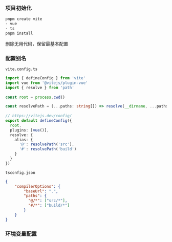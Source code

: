 ### 项目初始化

```bash
pnpm create vite
- vue
- ts
pnpm install
```

删除无用代码，保留最基本配置

### 配置别名

`vite.config.ts`

```ts
import { defineConfig } from 'vite'  
import vue from '@vitejs/plugin-vue'   
import { resolve } from 'path' 
  
const root = process.cwd()  

const resolvePath = (...paths: string[]) => resolve(__dirname, ...paths)
  
// https://vitejs.dev/config/  
export default defineConfig({  
  root,  
  plugins: [vue()],  
  resolve: {  
    alias: {  
      '@': resolvePath('src'),  
      '#': resolvePath('build')  
    }  
  }  
})
```

`tsconfig.json`

```json
{
	"compilerOptions": {
		"baseUrl": ".",
		"paths": {  
		  "@/*": ["src/*"],  
		  "#/*": ["build/*"]  
		}
	}
}
```

### 环境变量配置

